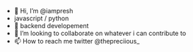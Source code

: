 - 👋 Hi, I’m @iampresh
- javascript / python 
- 🌱 backend developement
- 💞️ I’m looking to collaborate on whatever i can contribute to
- 📫 How to reach me twitter @thepreciious_ 

<!---
iampresh/iampresh is a ✨ special ✨ repository because its `README.md` (this file) appears on your GitHub profile.
You can click the Preview link to take a look at your changes.
--->
